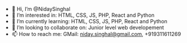 - 👋 Hi, I’m @NidaySinghal
- 👀 I’m interested in: HTML, CSS, JS, PHP, React and Python
- 🌱 I’m currently learning: HTML, CSS, JS, PHP, React and Python
- 💞️ I’m looking to collaborate on: Junior level web developement
- 📫 How to reach me: GMail: niday.singhal@gmail.com, +919311611269

<!---
NidaySinghal/NidaySinghal is a ✨ special ✨ repository because its `README.md` (this file) appears on your GitHub profile.
You can click the Preview link to take a look at your changes.
--->
